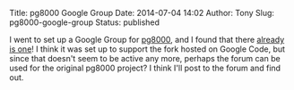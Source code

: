 Title: pg8000 Google Group
Date: 2014-07-04 14:02
Author: Tony
Slug: pg8000-google-group
Status: published

I went to set up a Google Group for [pg8000](https://github.com/mfenniak/pg8000), and I found that there [already is one](https://groups.google.com/forum/#!forum/pg8000)! I think it was set up to support the fork hosted on Google Code, but since that doesn't seem to be active any more, perhaps the forum can be used for the original pg8000 project? I think I'll post to the forum and find out.
